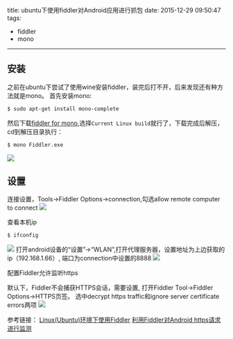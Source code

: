 title: ubuntu下使用fiddler对Android应用进行抓包
date: 2015-12-29 09:50:47
tags:
  - fiddler
  - mono
---

安装
-----

之前在ubuntu下尝试了使用wine安装fiddler，装完后打不开，后来发现还有种方法就是mono。
首先安装mono:

```bash
$ sudo apt-get install mono-complete
```

然后下载[fiddler for mono](http://fiddler.wikidot.com/mono),选择`Current Linux build`就行了，下载完成后解压，cd到解压目录执行：

```bash
$ mono Fiddler.exe
```
<!--more-->

![](http://7xkbsf.com1.z0.glb.clouddn.com/15-12-29/44673911.jpg?imageView/2/w/720/q/90)

设置
------

连接设置，Tools->Fiddler Options->connection,勾选allow remote computer to connect
![](http://7xkbsf.com1.z0.glb.clouddn.com/15-12-29/43193016.jpg?imageView/2/w/720/q/90)

查看本机ip
```bash
$ ifconfig
```
![](http://7xkbsf.com1.z0.glb.clouddn.com/15-12-29/95993753.jpg?imageView/2/w/480/q/90)
打开android设备的“设置”->“WLAN”,打开代理服务器，设置地址为上边获取的ip（192.168.1.66）,
端口为connection中设置的8888
![](http://7xkbsf.com1.z0.glb.clouddn.com/15-12-29/51468114.jpg?imageView/2/w/320/q/90
)

配置Fiddler允许监听https

默认下，Fiddler不会捕获HTTPS会话，需要设置, 打开Fiddler Tool->Fiddler Options->HTTPS页签。
选中decrypt https traffic和ignore server certificate errors两项
![](http://7xkbsf.com1.z0.glb.clouddn.com/15-12-29/56537623.jpg?imageView/2/w/720/q/90)

参考链接：
[Linux(Ubuntu)环境下使用Fiddler](http://www.cnblogs.com/jcli/p/4474332.html)
[利用Fiddler对Android https请求进行监测](http://www.linuxidc.com/Linux/2014-02/97024.htm)
